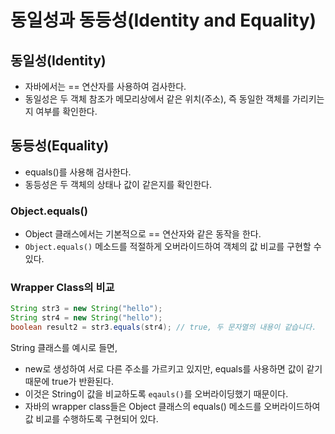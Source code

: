 # 동일성과 동등성(Identity and Equality)

## 동일성(Identity)

- 자바에서는 == 연산자를 사용하여 검사한다.
- 동일성은 두 객체 참조가 메모리상에서 같은 위치(주소), 즉 동일한 객체를 가리키는지 여부를 확인한다.

## 동등성(Equality)

- equals()를 사용해 검사한다.
- 동등성은 두 객체의 상태나 값이 같은지를 확인한다.

### Object.equals()

- Object 클래스에서는 기본적으로 == 연산자와 같은 동작을 한다.
- `Object.equals()` 메소드를 적절하게 오버라이드하여 객체의 값 비교를 구현할 수 있다.

### Wrapper Class의 비교

```java
String str3 = new String("hello");
String str4 = new String("hello");
boolean result2 = str3.equals(str4); // true, 두 문자열의 내용이 같습니다.
```

String 클래스를 예시로 들면,

- new로 생성하여 서로 다른 주소를 가르키고 있지만, equals를 사용하면 값이 같기때문에 true가 반환된다.
- 이것은 String이 값을 비교하도록 `eqauls()`를 오버라이딩했기 때문이다.
- 자바의 wrapper class들은 Object 클래스의 equals() 메소드를 오버라이드하여 값 비교를 수행하도록 구현되어 있다.

